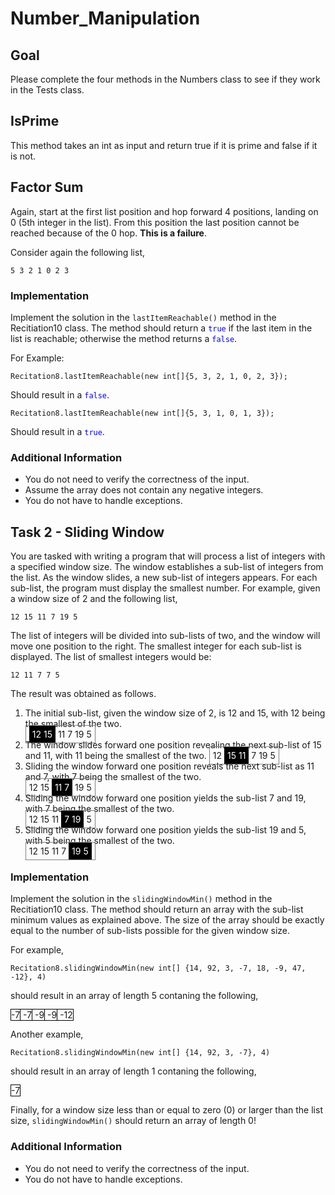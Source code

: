 # Number_Manipulation

## Goal

Please complete the four methods in the Numbers class to see if they work in the Tests class.

## IsPrime
This method takes an int as input and return true if it is prime and false if it is not.


## Factor Sum

Again, start at the first list position and hop forward 4 positions, landing on 0 (5th integer in the list). From this position the last position cannot be reached because of the 0 hop. **This is a failure**.

Consider again the following list,

```
5 3 2 1 0 2 3
```

### Implementation

Implement the solution in the `lastItemReachable()` method in the Recitiation10 class.  The method should return a <span style="color:blue;">`true`</span> if the last item in the list is reachable; otherwise the method returns a <span style="color:blue;">`false`</span>.

For Example:

```
Recitation8.lastItemReachable(new int[]{5, 3, 2, 1, 0, 2, 3});
```

Should result in a <span style="color:blue;">`false`</span>.


```
Recitation8.lastItemReachable(new int[]{5, 3, 1, 0, 1, 3});
```

Should result in a <span style="color:blue;">`true`</span>.

### Additional Information

+ You do not need to verify the correctness of the input.
+ Assume the array does not contain any negative integers.
+ You do not have to handle exceptions.


## Task 2 - Sliding Window

You are tasked with writing a program that will process a list of integers with a specified window size.  The window establishes a sub-list of integers from the list.  As the window slides, a new sub-list of integers appears.  For each sub-list, the program must display the smallest number.  For example, given a window size of 2 and the following list,

```
12 15 11 7 19 5
```

The list of integers will be divided into sub-lists of two, and the window will move one position to the right. The smallest integer for each sub-list is displayed. The list of smallest integers would be:

```
12 11 7 7 5
```

The result was obtained as follows.

1. The initial sub-list, given the window size of 2, is 12 and 15, with 12 being the smallest of the two.	<br/> <span style="border:1px solid gray;padding:5px"><span style="background-color:black; color: white; padding:5px;">12 15</span> 11 7 19 5</span>
2.	The window slides forward one position revealing the next sub-list of 15 and 11, with 11 being the smallest of the two. 	<span style="border:1px solid gray;padding:5px">12 <span style="background-color:black; color: white; padding:5px;">15 11</span> 7 19 5</span>
3.	Sliding the window forward one position reveals the next sub-list as 11 and 7, with 7 being the smallest of the two. <br/>	<span style="border:1px solid gray;padding:5px">12 15 <span style="background-color:black; color: white; padding:5px;">11 7</span> 19 5</span>
4.	Sliding the window forward one position yields the sub-list 7 and 19, with 7 being the smallest of the two.<br/>	<span style="border:1px solid gray;padding:5px">12 15 11 <span style="background-color:black; color: white; padding:5px;">7 19</span> 5</span>
5.	Sliding the window forward one position yields the sub-list 19 and 5, with 5 being the smallest of the two.<br/>		<span style="border:1px solid gray;padding:5px">12 15 11 7 <span style="background-color:black; color: white; padding:5px;">19 5</span></span>

### Implementation

Implement the solution in the `slidingWindowMin()` method in the Recitiation10 class.  The method should return an array with the sub-list minimum values as explained above.  The size of the array should be exactly equal to the number of sub-lists possible for the given window size.

For example,

```
Recitation8.slidingWindowMin(new int[] {14, 92, 3, -7, 18, -9, 47, -12}, 4)
```

should result in an array of length 5 contaning the following,

<p>
<span style="border:1px black solid;">
<span style="border-right:1px solid black;">-7</span> <span style="border-right:1px solid black;">-7</span> <span style="border-right:1px solid black;">-9</span> <span style="border-right:1px solid black;">-9</span> -12
</span>
</p>

Another example,

```
Recitation8.slidingWindowMin(new int[] {14, 92, 3, -7}, 4)
```

should result in an array of length 1 contaning the following,

<p>
<span style="border:1px black solid;">
-7
</span>
</p>

Finally, for a window size less than or equal to zero (0) or larger than the list size, `slidingWindowMin()` should return an array of length 0!

### Additional Information

+ You do not need to verify the correctness of the input.
+ You do not have to handle exceptions.